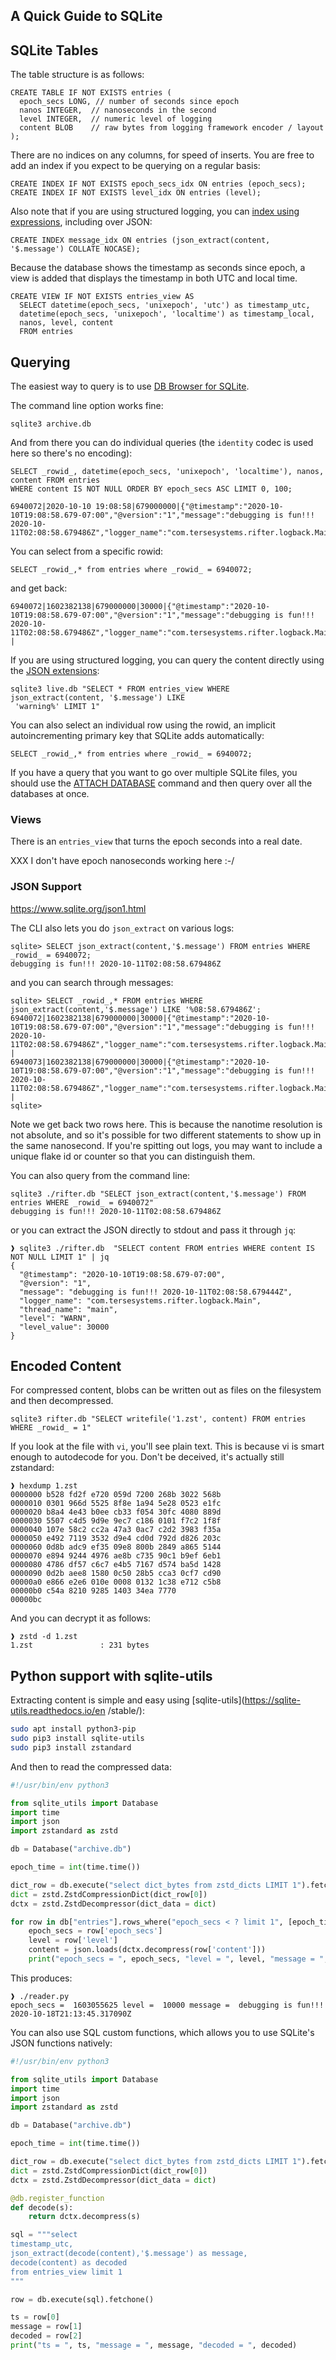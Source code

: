 ## A Quick Guide to SQLite


## SQLite Tables

The table structure is as follows:

```
CREATE TABLE IF NOT EXISTS entries (
  epoch_secs LONG, // number of seconds since epoch
  nanos INTEGER,  // nanoseconds in the second
  level INTEGER,  // numeric level of logging
  content BLOB    // raw bytes from logging framework encoder / layout
);
```

There are no indices on any columns, for speed of inserts.  You are free to add an index if you
expect to be querying on a regular basis:

```
CREATE INDEX IF NOT EXISTS epoch_secs_idx ON entries (epoch_secs);
CREATE INDEX IF NOT EXISTS level_idx ON entries (level);
```

Also note that if you are using structured logging, you can [index using expressions](https://www.sqlite.org/expridx.html), including over JSON:

```
CREATE INDEX message_idx ON entries (json_extract(content, '$.message') COLLATE NOCASE);
```

Because the database shows the timestamp as seconds since epoch, a view is added that displays
 the timestamp in both UTC and local time.

```
CREATE VIEW IF NOT EXISTS entries_view AS
  SELECT datetime(epoch_secs, 'unixepoch', 'utc') as timestamp_utc,
  datetime(epoch_secs, 'unixepoch', 'localtime') as timestamp_local,
  nanos, level, content
  FROM entries
```

## Querying

The easiest way to query is to use [DB Browser for SQLite](https://sqlitebrowser.org/).

The command line option works fine:

```
sqlite3 archive.db
```

And from there you can do individual queries (the `identity` codec is used here so there's no
 encoding):

```sqlite-psql
SELECT _rowid_, datetime(epoch_secs, 'unixepoch', 'localtime'), nanos, content FROM entries
WHERE content IS NOT NULL ORDER BY epoch_secs ASC LIMIT 0, 100;
```

```
6940072|2020-10-10 19:08:58|679000000|{"@timestamp":"2020-10-10T19:08:58.679-07:00","@version":"1","message":"debugging is fun!!! 2020-10-11T02:08:58.679486Z","logger_name":"com.tersesystems.rifter.logback.Main","thread_name":"main","level":"WARN","level_value":30000}
```

You can select from a specific rowid:

```
SELECT _rowid_,* from entries where _rowid_ = 6940072;
```

and get back:

```
6940072|1602382138|679000000|30000|{"@timestamp":"2020-10-10T19:08:58.679-07:00","@version":"1","message":"debugging is fun!!! 2020-10-11T02:08:58.679486Z","logger_name":"com.tersesystems.rifter.logback.Main","thread_name":"main","level":"WARN","level_value":30000}
|
```

If you are using structured logging, you can query the content directly using the [JSON
 extensions](https://www.sqlite.org/json1.html):

```
sqlite3 live.db "SELECT * FROM entries_view WHERE json_extract(content, '$.message') LIKE
 'warning%' LIMIT 1"
```

You can also select an individual row using the rowid, an implicit autoincrementing primary key
 that SQLite adds automatically:

```
SELECT _rowid_,* from entries where _rowid_ = 6940072;
```

If you have a query that you want to go over multiple SQLite files, you should use the [ATTACH
 DATABASE](https://www.sqlite.org/lang_attach.html) command and then query over all the databases at once.

### Views

There is an `entries_view` that turns the epoch seconds into a real date.

XXX I don't have epoch nanoseconds working here :-/

### JSON Support

https://www.sqlite.org/json1.html

The CLI also lets you do `json_extract` on various logs:

```
sqlite> SELECT json_extract(content,'$.message') FROM entries WHERE _rowid_ = 6940072;
debugging is fun!!! 2020-10-11T02:08:58.679486Z
```

and you can search through messages:

```
sqlite> SELECT _rowid_,* FROM entries WHERE json_extract(content,'$.message') LIKE '%08:58.679486Z';
6940072|1602382138|679000000|30000|{"@timestamp":"2020-10-10T19:08:58.679-07:00","@version":"1","message":"debugging is fun!!! 2020-10-11T02:08:58.679486Z","logger_name":"com.tersesystems.rifter.logback.Main","thread_name":"main","level":"WARN","level_value":30000}
|
6940073|1602382138|679000000|30000|{"@timestamp":"2020-10-10T19:08:58.679-07:00","@version":"1","message":"debugging is fun!!! 2020-10-11T02:08:58.679486Z","logger_name":"com.tersesystems.rifter.logback.Main","thread_name":"main","level":"WARN","level_value":30000}
|
sqlite>
```

Note we get back two rows here.  This is because the nanotime resolution is not absolute, and so
 it's possible for two different statements to show up in the same nanosecond.  If you're
  spitting out logs, you may want to include a unique flake id or counter so that you can
   distinguish them.

You can also query from the command line:

```
sqlite3 ./rifter.db "SELECT json_extract(content,'$.message') FROM entries WHERE _rowid_ = 6940072"
debugging is fun!!! 2020-10-11T02:08:58.679486Z
```

or you can extract the JSON directly to stdout and pass it through `jq`:

```
❱ sqlite3 ./rifter.db  "SELECT content FROM entries WHERE content IS NOT NULL LIMIT 1" | jq
{
  "@timestamp": "2020-10-10T19:08:58.679-07:00",
  "@version": "1",
  "message": "debugging is fun!!! 2020-10-11T02:08:58.679444Z",
  "logger_name": "com.tersesystems.rifter.logback.Main",
  "thread_name": "main",
  "level": "WARN",
  "level_value": 30000
}
```

## Encoded Content

For compressed content, blobs can be written out as files on the filesystem and then decompressed.

```
sqlite3 rifter.db "SELECT writefile('1.zst', content) FROM entries WHERE _rowid_ = 1"
```

If you look at the file with `vi`, you'll see plain text.  This is because vi is smart enough to
 autodecode for you. Don't be deceived, it's actually still zstandard:

```
❱ hexdump 1.zst
0000000 b528 fd2f e720 059d 7200 268b 3022 568b
0000010 0301 966d 5525 8f8e 1a94 5e28 0523 e1fc
0000020 b8a4 4e43 b0ee cb33 f054 30fc 4080 889d
0000030 5507 c4d5 9d9e 9ec7 c186 0101 f7c2 1f8f
0000040 107e 58c2 cc2a 47a3 0ac7 c2d2 3983 f35a
0000050 e492 7119 3532 d9e4 cd0d 792d d826 203c
0000060 0d8b adc9 ef35 09e8 800b 2849 a865 5144
0000070 e894 9244 4976 ae8b c735 90c1 b9ef 6eb1
0000080 4786 df57 c6c7 e4b5 7167 d574 ba5d 1428
0000090 0d2b aee8 1580 0c50 28b5 cca3 0cf7 cd90
00000a0 e866 e2e6 010e 0008 0132 1c38 e712 c5b8
00000b0 c54a 8210 9285 1403 34ea 7770
00000bc
```

And you can decrypt it as follows:

```
❱ zstd -d 1.zst
1.zst               : 231 bytes
```

## Python support with sqlite-utils

Extracting content is simple and easy using [sqlite-utils](https://sqlite-utils.readthedocs.io/en
/stable/):

```bash
sudo apt install python3-pip
sudo pip3 install sqlite-utils
sudo pip3 install zstandard
```

And then to read the compressed data:

```python
#!/usr/bin/env python3

from sqlite_utils import Database
import time
import json
import zstandard as zstd

db = Database("archive.db")

epoch_time = int(time.time())

dict_row = db.execute("select dict_bytes from zstd_dicts LIMIT 1").fetchone()
dict = zstd.ZstdCompressionDict(dict_row[0])
dctx = zstd.ZstdDecompressor(dict_data = dict)

for row in db["entries"].rows_where("epoch_secs < ? limit 1", [epoch_time]):
    epoch_secs = row['epoch_secs']
    level = row['level']
    content = json.loads(dctx.decompress(row['content']))
    print("epoch_secs = ", epoch_secs, "level = ", level, "message = ", content['message'])
```

This produces:

```
❱ ./reader.py
epoch_secs =  1603055625 level =  10000 message =  debugging is fun!!! 2020-10-18T21:13:45.317090Z
```

You can also use SQL custom functions, which allows you to use SQLite's JSON functions natively:

```python
#!/usr/bin/env python3

from sqlite_utils import Database
import time
import json
import zstandard as zstd

db = Database("archive.db")

epoch_time = int(time.time())

dict_row = db.execute("select dict_bytes from zstd_dicts LIMIT 1").fetchone()
dict = zstd.ZstdCompressionDict(dict_row[0])
dctx = zstd.ZstdDecompressor(dict_data = dict)

@db.register_function
def decode(s):
    return dctx.decompress(s)

sql = """select
timestamp_utc,
json_extract(decode(content),'$.message') as message,
decode(content) as decoded
from entries_view limit 1
"""

row = db.execute(sql).fetchone()

ts = row[0]
message = row[1]
decoded = row[2]
print("ts = ", ts, "message = ", message, "decoded = ", decoded)
```

